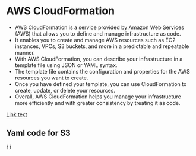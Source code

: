 # AWS CloudFormation
* AWS CloudFormation is a service provided by Amazon Web Services (AWS) that allows you to define and manage infrastructure as code. 
* It enables you to create and manage AWS resources such as EC2 instances, VPCs, S3 buckets, and more in a predictable and repeatable manner.
* With AWS CloudFormation, you can describe your infrastructure in a template file using JSON or YAML syntax. 
* The template file contains the configuration and properties for the AWS resources you want to create. 
* Once you have defined your template, you can use CloudFormation to create, update, or delete your resources.
* Overall, AWS CloudFormation helps you manage your infrastructure more efficiently and with greater consistency by treating it as code.

[Link text](https://docs.aws.amazon.com/AWSCloudFormation/latest/UserGuide/aws-template-resource-type-ref.html)


## Yaml code for S3
```js
jj
```

## 
